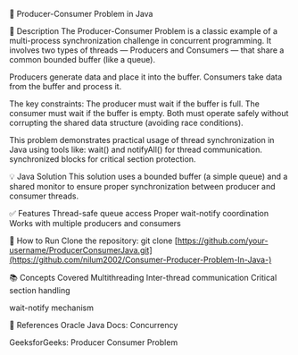 🧵 Producer-Consumer Problem in Java

📝 Description
The Producer-Consumer Problem is a classic example of a multi-process synchronization challenge in concurrent programming. It involves two types of threads — Producers and Consumers — that share a common bounded buffer (like a queue).

Producers generate data and place it into the buffer.
Consumers take data from the buffer and process it.

The key constraints:
The producer must wait if the buffer is full.
The consumer must wait if the buffer is empty.
Both must operate safely without corrupting the shared data structure (avoiding race conditions).

This problem demonstrates practical usage of thread synchronization in Java using tools like:
wait() and notifyAll() for thread communication.
synchronized blocks for critical section protection.

💡 Java Solution
This solution uses a bounded buffer (a simple queue) and a shared monitor to ensure proper synchronization between producer and consumer threads.

✅ Features
Thread-safe queue access
Proper wait-notify coordination
Works with multiple producers and consumers

🚀 How to Run
Clone the repository:
git clone [https://github.com/your-username/ProducerConsumerJava.git](https://github.com/nilum2002/Consumer-Producer-Problem-In-Java-)

📚 Concepts Covered
Multithreading
Inter-thread communication
Critical section handling

wait-notify mechanism

🔗 References
Oracle Java Docs: Concurrency

GeeksforGeeks: Producer Consumer Problem
